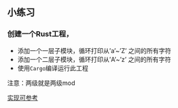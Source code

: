 ## 小练习


### 创建一个Rust工程，
- 添加一个一层子模块，循环打印从’a’~’Z’ 之间的所有字符
- 添加一个二层子模块，循环打印从’A’~’z’ 之间的所有字符
- 使用`Cargo`编译运行此工程

注意：两级就是两级mod


[实现可参考](https://github.com/WuEcho/knowldege/tree/main/Rust%E5%AD%A6%E4%B9%A0/practise/Task1/t1)




